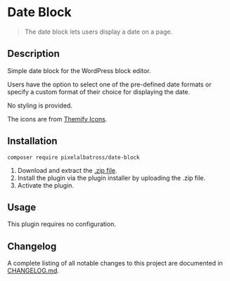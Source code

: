 # Date Block

> The date block lets users display a date on a page.

## Description

Simple date block for the WordPress block editor.

Users have the option to select one of the pre-defined date formats or specify a custom format of their choice for displaying the date.

No styling is provided.

The icons are from [Themify Icons](https://themify.me/themify-icons).

## Installation

`composer require pixelalbatross/date-block`

1. Download and extract the [.zip file](https://github.com/pixelalbatross/date-block/archive/refs/heads/main.zip).
2. Install the plugin via the plugin installer by uploading the .zip file.
3. Activate the plugin.

## Usage

This plugin requires no configuration.

## Changelog

A complete listing of all notable changes to this project are documented in [CHANGELOG.md](https://github.com/pixelalbatross/date-block/blob/main/CHANGELOG.md).

